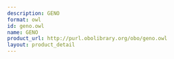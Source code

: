```yaml
---
description: GENO
format: owl
id: geno.owl
name: GENO
product_url: http://purl.obolibrary.org/obo/geno.owl
layout: product_detail
---
```


